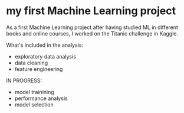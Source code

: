# my first Machine Learning project

As a first Machine Learning project after having studied ML in different books and online courses, I worked on the Titanic challenge in Kaggle.

What's included in the analysis:
- exploratory data analysis
- data cleaning
- feature engineering

IN PROGRESS:
- model trainining
- performance analysis
- model selection

